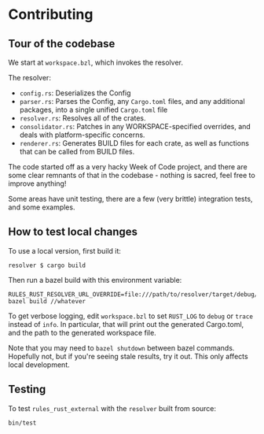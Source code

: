# Contributing

## Tour of the codebase

We start at `workspace.bzl`, which invokes the resolver.

The resolver:
* `config.rs`: Deserializes the Config
* `parser.rs`: Parses the Config, any `Cargo.toml` files, and any additional packages, into a single unified `Cargo.toml` file
* `resolver.rs`: Resolves all of the crates.
* `consolidator.rs`: Patches in any WORKSPACE-specified overrides, and deals with platform-specific concerns.
* `renderer.rs`: Generates BUILD files for each crate, as well as functions that can be called from BUILD files.

The code started off as a very hacky Week of Code project, and there are some clear remnants of that in the codebase - nothing is sacred, feel free to improve anything!

Some areas have unit testing, there are a few (very brittle) integration tests, and some examples.

## How to test local changes

To use a local version, first build it:
```console
resolver $ cargo build
```

Then run a bazel build with this environment variable:
```console
RULES_RUST_RESOLVER_URL_OVERRIDE=file:///path/to/resolver/target/debug/resolver bazel build //whatever
```

To get verbose logging, edit `workspace.bzl` to set `RUST_LOG` to `debug` or `trace` instead of `info`. In particular, that will print out the generated Cargo.toml, and the path to the generated workspace file.

Note that you may need to `bazel shutdown` between bazel commands. Hopefully not, but if you're seeing stale results, try it out. This only affects local development.

## Testing

To test `rules_rust_external` with the `resolver` built from source:

```bash
bin/test
```
